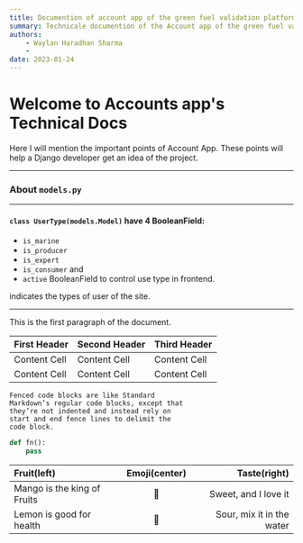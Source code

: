 ```yaml
---
title: Documention of account app of the green fuel validation platform
summary: Technicale documention of the Account app of the green fuel validatuin platform has been mentioned here.
authors:
    - Waylan Haradhan Sharma
    - 
date: 2023-01-24
---
```


# Welcome to Accounts app's Technical Docs

Here I will mention the important points of Account App. These points will help a Django developer get an idea of the project.
***
### About `models.py`
***

#### `class UserType(models.Model)` have 4 BooleanField:
* `is_marine`
* `is_producer`
* `is_expert`
* `is_consumer` and
* `active` BooleanField to control use type in frontend.

indicates the types of user of the site.




---
This is the first paragraph of the document.

| First Header | Second Header | Third Header |
| ------------ | ------------- | ------------ |
| Content Cell | Content Cell  | Content Cell |
| Content Cell | Content Cell  | Content Cell |

```
Fenced code blocks are like Standard
Markdown’s regular code blocks, except that
they’re not indented and instead rely on
start and end fence lines to delimit the
code block.
```

```python
def fn():
    pass
```


| Fruit(left)      | Emoji(center) | Taste(right)     |
| :---        |    :----:   |          ---: |
| Mango is the king of Fruits      | :mango:       | Sweet, and I love it  |
| Lemon is good for health   | :lemon:        | Sour, mix it in the water     |